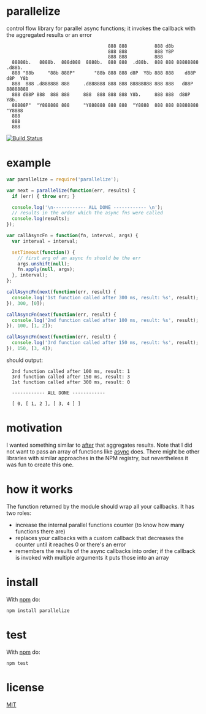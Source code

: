 # parallelize

control flow library for parallel async functions; it invokes the callback with the aggregated results or an error

                                         888 888          888 d8b                   
                                         888 888          888 Y8P                   
                                         888 888          888                       
      88888b.   8888b.  888d888  8888b.  888 888  .d88b.  888 888 88888888  .d88b.  
      888 "88b     "88b 888P"       "88b 888 888 d8P  Y8b 888 888    d88P  d8P  Y8b 
      888  888 .d888888 888     .d888888 888 888 88888888 888 888   d88P   88888888 
      888 d88P 888  888 888     888  888 888 888 Y8b.     888 888  d88P    Y8b.     
      88888P"  "Y888888 888     "Y888888 888 888  "Y8888  888 888 88888888  "Y8888  
      888                                                                           
      888                                                                           
      888   

[![Build Status](https://travis-ci.org/alessioalex/parallelize.svg)](https://travis-ci.org/alessioalex/parallelize)

# example

```js
var parallelize = require('parallelize');

var next = parallelize(function(err, results) {
  if (err) { throw err; }

  console.log('\n------------ ALL DONE ------------ \n');
  // results in the order which the async fns were called
  console.log(results);
});

var callAsyncFn = function(fn, interval, args) {
  var interval = interval;

  setTimeout(function() {
    // first arg of an async fn should be the err
    args.unshift(null);
    fn.apply(null, args);
  }, interval);
};

callAsyncFn(next(function(err, result) {
  console.log('1st function called after 300 ms, result: %s', result);
}), 300, [0]);

callAsyncFn(next(function(err, result) {
  console.log('2nd function called after 100 ms, result: %s', result);
}), 100, [1, 2]);

callAsyncFn(next(function(err, result) {
  console.log('3rd function called after 150 ms, result: %s', result);
}), 150, [3, 4]);
```

should output:

```
  2nd function called after 100 ms, result: 1
  3rd function called after 150 ms, result: 3
  1st function called after 300 ms, result: 0

  ------------ ALL DONE ------------

  [ 0, [ 1, 2 ], [ 3, 4 ] ]
```

# motivation

I wanted something similar to [after](http://npm.im/after) that aggregates results.
Note that I did not want to pass an array of functions like [async](http://npm.im/async) does.
There might be other libraries with similar approaches in the NPM registry, but nevertheless it was fun to create this one.

# how it works

The function returned by the module should wrap all your callbacks. It has two roles:

- increase the internal parallel functions counter (to know how many functions there are)
- replaces your callbacks with a custom callback that decreases the counter until it reaches 0 or there's an error
- remembers the results of the async callbacks into order; if the callback is invoked with multiple arguments it puts those into an array

# install

With [npm](http://npmjs.org) do:

```
npm install parallelize
```

# test

With [npm](http://npmjs.org) do:

```
npm test
```

# license

[MIT](http://alessioalex.mit-license.org/)
